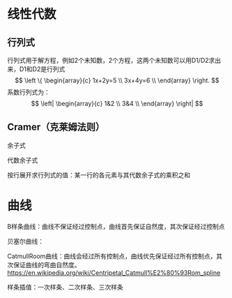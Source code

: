 # 线性代数

## 行列式

行列式用于解方程，例如2个未知数，2个方程，这两个未知数可以用D1/D2求出来，D1和D2是行列式
$$
\left \{
\begin{array}{c}
1x+2y=5 \\
3x+4y=6 \\
\end{array}
\right.
$$
系数行列式为：
$$
\left|
\begin{array}{c}
1&2 \\
3&4 \\
\end{array}
\right|
$$

## Cramer（克莱姆法则）

余子式

代数余子式

按行展开求行列式的值：某一行的各元素与其代数余子式的乘积之和

# 曲线

B样条曲线：曲线不保证经过控制点，曲线首先保证自然度，其次保证经过控制点

贝塞尔曲线：

CatmullRoom曲线：曲线会经过所有控制点，曲线优先保证经过所有控制点，其次保证曲线的弯曲自然度。https://en.wikipedia.org/wiki/Centripetal_Catmull%E2%80%93Rom_spline

样条插值：一次样条、二次样条、三次样条